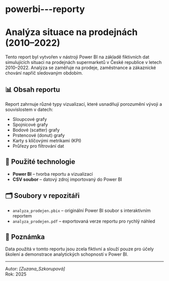 # powerbi---reporty
# Analýza situace na prodejnách (2010–2022)

Tento report byl vytvořen v nástroji Power BI na základě fiktivních dat simulujících situaci na prodejnách supermarketů v České republice v letech 2010–2022. Analýza se zaměřuje na prodeje, zaměstnance a zákaznické chování napříč sledovaným obdobím.

## 📊 Obsah reportu

Report zahrnuje různé typy vizualizací, které usnadňují porozumění vývoji a souvislostem v datech:

- Sloupcové grafy
- Spojnicové grafy
- Bodové (scatter) grafy
- Prstencové (donut) grafy
- Karty s klíčovými metrikami (KPI)
- Průřezy pro filtrování dat

## 🧰 Použité technologie

- **Power BI** – tvorba reportu a vizualizací
- **CSV soubor** – datový zdroj importovaný do Power BI

## 🗂 Soubory v repozitáři

- `analyza_prodejen.pbix` – originální Power BI soubor s interaktivním reportem
- `analyza_prodejen.pdf` – exportovaná verze reportu pro rychlý náhled

## 📝 Poznámka

Data použitá v tomto reportu jsou zcela fiktivní a slouží pouze pro účely školení a demonstrace analytických schopností v Power BI.

---

Autor: *[Zuzana_Szkorupová]*  
Rok: 2025

